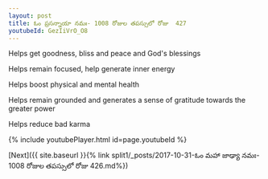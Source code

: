```yaml
---
layout: post
title: ఓం ప్రసన్నాయా నమః- 1008 రోజుల తపస్సులో రోజు  427
youtubeId: GezIiVrO_O8
---
```

 
 
Helps get goodness, bliss and peace and God's blessings
 
Helps remain focused, help generate inner energy 
 
Helps boost physical and mental health 
 
Helps remain grounded and generates a sense of gratitude towards the greater power 
 
Helps reduce bad karma
 
 
 
 


{% include youtubePlayer.html id=page.youtubeId %}
 
[Next]({{ site.baseurl }}{% link  split1/_posts/2017-10-31-ఓం మహా జాఢ్యా నమః- 1008 రోజుల తపస్సులో రోజు  426.md%})
 
